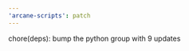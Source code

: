 ```yaml
---
'arcane-scripts': patch
---
```


<!-- markdownlint-disable MD041 -->chore(deps): bump the python group with 9 updates
